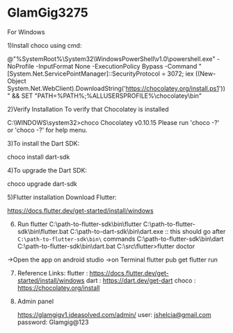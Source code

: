 # GlamGig3275

For Windows

1)Install choco using cmd:

@"%SystemRoot%\System32\WindowsPowerShell\v1.0\powershell.exe" -NoProfile -InputFormat None -ExecutionPolicy Bypass -Command " [System.Net.ServicePointManager]::SecurityProtocol = 3072; iex ((New-Object System.Net.WebClient).DownloadString('https://chocolatey.org/install.ps1'))" && SET "PATH=%PATH%;%ALLUSERSPROFILE%\chocolatey\bin"

2)Verify Installation
To verify that Chocolatey is installed

C:\WINDOWS\system32>choco
Chocolatey v0.10.15
Please run 'choco -?' or 'choco  -?' for help menu.

3)To install the Dart SDK:

 choco install dart-sdk
 
4)To upgrade the Dart SDK:

 choco upgrade dart-sdk

5)Flutter installation
Download Flutter:

https://docs.flutter.dev/get-started/install/windows

6) Run flutter
   C:\path-to-flutter-sdk\bin\flutter
   C:\path-to-flutter-sdk\bin\flutter.bat
   C:\path-to-dart-sdk\bin\dart.exe        :: this should go after `C:\path-to-flutter-sdk\bin\` commands
   C:\path-to-flutter-sdk\bin\dart
   C:\path-to-flutter-sdk\bin\dart.bat
   C:\src\flutter>flutter doctor

->Open the app on android studio
->on Terminal
    flutter pub get
    flutter run

7) Reference Links:
     flutter : https://docs.flutter.dev/get-started/install/windows
     dart : https://dart.dev/get-dart
     choco : https://chocolatey.org/install

8) Admin panel

   https://glamgigv1.ideasolved.com/admin/
   user: jshelcia@gmail.com
   password: Glamgig@123
